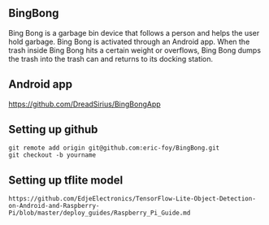 ## BingBong
Bing Bong is a garbage bin device that follows a person and helps the user hold garbage. Bing Bong is activated through an Android app. When the trash inside Bing Bong hits a certain weight or overflows, Bing Bong dumps the trash into the trash can and returns to its docking station.

## Android app
https://github.com/DreadSirius/BingBongApp

## Setting up github
    git remote add origin git@github.com:eric-foy/BingBong.git
    git checkout -b yourname
    
## Setting up tflite model
    https://github.com/EdjeElectronics/TensorFlow-Lite-Object-Detection-on-Android-and-Raspberry-Pi/blob/master/deploy_guides/Raspberry_Pi_Guide.md
